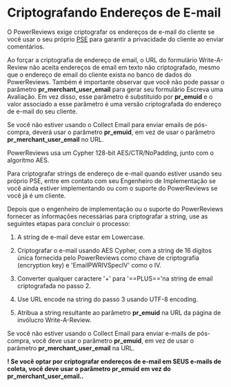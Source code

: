 # Criptografando Endereços de E-mail

O PowerReviews exige criptografar os endereços de e-mail do cliente se você usar o seu próprio [PSE](encripting-emails.md "Provedor de Serviços de Email") para garantir a privacidade do cliente ao enviar comentários.

Ao forçar a criptografia de endereço de email, o URL do formulário Write-A-Review não aceita endereços de email em texto não criptografado, mesmo que o endereço de email do cliente exista no banco de dados do PowerReviews. Também é importante observar que você não pode passar o parâmetro **pr_merchant_user_email** para gerar seu formulário Escreva uma Avaliação. Em vez disso, esse parâmetro é substituído por **pr_emuid** e o valor associado a esse parâmetro é uma versão criptografada do endereço de e-mail do seu cliente.

Se você não estiver usando o Collect Email para enviar emails de pós-compra, deverá usar o parâmetro **pr_emuid**, em vez de usar o parâmetro **pr_merchant_user_email** no URL.

PowerReviews usa um Cypher 128-bit AES/CTR/NoPadding, junto com o algoritmo AES.

Para criptografar strings de endereço de e-mail quando estiver usando seu próprio PSE, entre em contato com seu Engenheiro de Implementação se você ainda estiver implementando ou com o suporte do PowerReviews se você já é um cliente.

Depois que o engenheiro de implementação ou o suporte do PowerReviews fornecer as informações necessárias para criptografar a string, use as seguintes etapas para concluir o processo:

1. A string de e-mail deve estar em Lowercase.

2. Criptografar o e-mail usando AES Cypher, com a string de 16 dígitos única fornecida pelo PowerReviews como chave de criptografia (encryption key) e  'EmailPWRIVSpecIV' como o IV.

3. Converter qualquer caractere '+' para '==PLUS=='na string de email criptografada no passo 2.

4. Use URL encode na string do passo 3 usando UTF-8 encoding.

5. Atribua a string resultante ao parâmetro **pr_emuid** na URL da página de invólucro Write-A-Review.

Se você não estiver usando o Collect Email para enviar e-mails de pós-compra, você deve usar o parâmetro **pr_emuid**, em vez de usar o parâmetro **pr_merchant_user_email** na URL.

**! Se você optar por criptografar endereços de e-mail em SEUS e-mails de coleta, você deve usar o parâmetro pr_emuid em vez do pr_merchant_user_email..**
